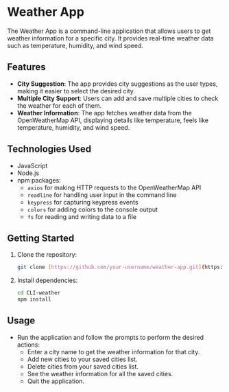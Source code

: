 # Weather App

The Weather App is a command-line application that allows users to get weather information for a specific city. It provides real-time weather data such as temperature, humidity, and wind speed.

## Features

- **City Suggestion**: The app provides city suggestions as the user types, making it easier to select the desired city.
- **Multiple City Support**: Users can add and save multiple cities to check the weather for each of them.
- **Weather Information**: The app fetches weather data from the OpenWeatherMap API, displaying details like temperature, feels like temperature, humidity, and wind speed.

## Technologies Used

- JavaScript
- Node.js
- npm packages:
    - `axios` for making HTTP requests to the OpenWeatherMap API
    - `readline` for handling user input in the command line
    - `keypress` for capturing keypress events
    - `colors` for adding colors to the console output
    - `fs` for reading and writing data to a file

## Getting Started

1. Clone the repository:

   ```bash
   git clone [https://github.com/your-username/weather-app.git](https://github.com/Harisabdullah/CLI-weather.git)
2. Install dependencies:

   ```bash
   cd CLI-weather
   npm install

## Usage

- Run the application and follow the prompts to perform the desired actions:
  - Enter a city name to get the weather information for that city.
  - Add new cities to your saved cities list.
  - Delete cities from your saved cities list.
  - See the weather information for all the saved cities.
  - Quit the application.
